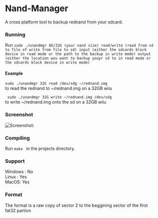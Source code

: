 # Nand-Manager  
A cross platform tool to backup rednand from your sdcard.  

### Running
Run ``` sudo ./unandmgr 8G/32G (your nand size) read/write (read from sd to file of write from file to sd) input (either the sdcards block device in read mode or the path to the backup in write mode) output (either the location wou want to backup youyr sd to in read mode or the sdcards block device in write mode) ```  

#### Example
``` sudo ./unandmgr 32G read /dev/sdg ~/rednand.img  ```    
to read the rednand to ~/rednand.img on a 32GB wiiu

 ``` sudo ./unandmgr 32G write ~/rednand.img /dev/sdg```    
to write ~/rednand.img onto the sd on a 32GB wiiu   

### Screenshot
![Screenshot: ](http://i.imgur.com/PqxTAij.png)

### Compiling    
Run  ```make ``` in the projects directory.  

### Support   
Windows : No  
Linux : Yes  
MacOS: Yes

### Format
The format is a raw copy of sector 2 to the  beggining sector of the first fat32 partion
